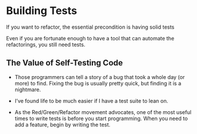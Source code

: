 # Building Tests

If you want to refactor, the essential precondition is having solid tests

Even if you are fortunate enough to have a tool that can automate the refactorings, you still need tests.

## The Value of Self-Testing Code

+ Those programmers can tell a story of a bug that took a whole day (or more) to find. Fixing the bug is usually pretty quick, but finding it is a nightmare.

+ I’ve found life to be much easier if I have a test suite to lean on.

+ As the Red/Green/Refactor movement advocates, one of the most useful times to write tests is before you start programming. When you need to add a feature, begin by writing the test.


